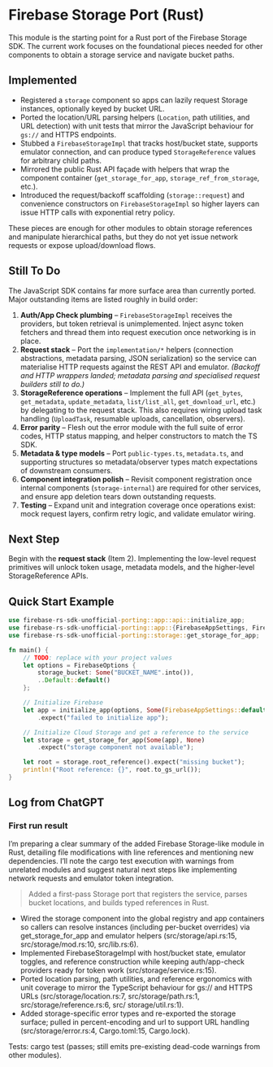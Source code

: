 # Firebase Storage Port (Rust)

This module is the starting point for a Rust port of the Firebase Storage SDK. The current work focuses on the
foundational pieces needed for other components to obtain a storage service and navigate bucket paths.

## Implemented

- Registered a `storage` component so apps can lazily request Storage instances, optionally keyed by bucket URL.
- Ported the location/URL parsing helpers (`Location`, path utilities, and URL detection) with unit tests that mirror the
  JavaScript behaviour for `gs://` and HTTPS endpoints.
- Stubbed a `FirebaseStorageImpl` that tracks host/bucket state, supports emulator connection, and can produce typed
  `StorageReference` values for arbitrary child paths.
- Mirrored the public Rust API façade with helpers that wrap the component container (`get_storage_for_app`,
  `storage_ref_from_storage`, etc.).
- Introduced the request/backoff scaffolding (`storage::request`) and convenience constructors on
  `FirebaseStorageImpl` so higher layers can issue HTTP calls with exponential retry policy.

These pieces are enough for other modules to obtain storage references and manipulate hierarchical paths, but they do
not yet issue network requests or expose upload/download flows.

## Still To Do

The JavaScript SDK contains far more surface area than currently ported. Major outstanding items are listed roughly in
build order:

1. **Auth/App Check plumbing** – `FirebaseStorageImpl` receives the providers, but token retrieval is unimplemented.
   Inject async token fetchers and thread them into request execution once networking is in place.
2. **Request stack** – Port the `implementation/*` helpers (connection abstractions, metadata parsing,
   JSON serialization) so the service can materialise HTTP requests against the REST API and emulator. _(Backoff and
   HTTP wrappers landed; metadata parsing and specialised request builders still to do.)_
3. **StorageReference operations** – Implement the full API (`get_bytes`, `get_metadata`, `update_metadata`,
   `list/list_all`, `get_download_url`, etc.) by delegating to the request stack. This also requires wiring upload task
   handling (`UploadTask`, resumable uploads, cancellation, observers).
4. **Error parity** – Flesh out the error module with the full suite of error codes, HTTP status mapping, and helper
   constructors to match the TS SDK.
5. **Metadata & type models** – Port `public-types.ts`, `metadata.ts`, and supporting structures so metadata/observer
   types match expectations of downstream consumers.
6. **Component integration polish** – Revisit component registration once internal components (`storage-internal`) are
   required for other services, and ensure app deletion tears down outstanding requests.
7. **Testing** – Expand unit and integration coverage once operations exist: mock request layers, confirm retry logic,
   and validate emulator wiring.

## Next Step

Begin with the **request stack** (Item 2). Implementing the low-level request primitives will unlock token usage,
metadata models, and the higher-level StorageReference APIs.

## Quick Start Example

```rust
use firebase-rs-sdk-unofficial-porting::app::api::initialize_app;
use firebase-rs-sdk-unofficial-porting::app::{FirebaseAppSettings, FirebaseOptions};
use firebase-rs-sdk-unofficial-porting::storage::get_storage_for_app;

fn main() {
    // TODO: replace with your project values
    let options = FirebaseOptions {
        storage_bucket: Some("BUCKET_NAME".into()),
        ..Default::default()
    };

    // Initialize Firebase
    let app = initialize_app(options, Some(FirebaseAppSettings::default()))
        .expect("failed to initialize app");

    // Initialize Cloud Storage and get a reference to the service
    let storage = get_storage_for_app(Some(app), None)
        .expect("storage component not available");

    let root = storage.root_reference().expect("missing bucket");
    println!("Root reference: {}", root.to_gs_url());
}
```



## Log from ChatGPT

### First run result

 I’m preparing a clear summary of the added Firebase Storage-like module in Rust, detailing file modifications with
  line references and mentioning new dependencies. I’ll note the cargo test execution with warnings from unrelated
  modules and suggest natural next steps like implementing network requests and emulator token integration.

> Added a first-pass Storage port that registers the service, parses bucket locations, and builds typed references in
  Rust.

  - Wired the storage component into the global registry and app containers so callers can resolve instances (including
  per-bucket overrides) via get_storage_for_app and emulator helpers (src/storage/api.rs:15, src/storage/mod.rs:10,
  src/lib.rs:6).
  - Implemented FirebaseStorageImpl with host/bucket state, emulator toggles, and reference construction while keeping
  auth/app-check providers ready for token work (src/storage/service.rs:15).
  - Ported location parsing, path utilities, and reference ergonomics with unit coverage to mirror the TypeScript
  behaviour for gs:// and HTTPS URLs (src/storage/location.rs:7, src/storage/path.rs:1, src/storage/reference.rs:6, src/
  storage/util.rs:1).
  - Added storage-specific error types and re-exported the storage surface; pulled in percent-encoding and url to
  support URL handling (src/storage/error.rs:4, Cargo.toml:15, Cargo.lock).

  Tests: cargo test (passes; still emits pre-existing dead-code warnings from other modules).
